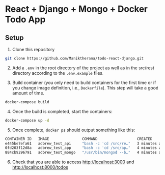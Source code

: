 # React + Django + Mongo + Docker Todo App

## Setup

1. Clone this repository

```bash
git clone https://github.com/Maniktherana/todo-react-django.git
```

2. Add a `.env` in the root directory of the project as well as in the src/rest directory according to the `.env.example` files.

3. Build container (you only need to build containers for the first time or if you change image definition, i.e., `Dockerfile`). This step will take a good amount of time.

```bash
docker-compose build
```

4. Once the build is completed, start the containers:

```bash
docker-compose up -d
```

5. Once complete, `docker ps` should output something like this:

```bash
CONTAINER ID   IMAGE               COMMAND                  CREATED         STATUS         PORTS                      NAMES
e445be7efa61   adbrew_test_api     "bash -c 'cd /src/re…"   3 minutes ago   Up 2 seconds   0.0.0.0:8000->8000/tcp     api
0fd203f12d8a   adbrew_test_app     "bash -c 'cd /src/ap…"   4 minutes ago   Up 3 minutes   0.0.0.0:3000->3000/tcp     app
884cb9296791   adbrew_test_mongo   "/usr/bin/mongod --b…"   4 minutes ago   Up 3 minutes   0.0.0.0:27017->27017/tcp   mongo
```

6. Check that you are able to access <http://localhost:3000> and <http://localhost:8000/todos>
